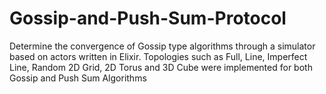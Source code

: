 # Gossip-and-Push-Sum-Protocol
Determine the convergence of Gossip type algorithms through a simulator based on actors written in Elixir. Topologies such as Full, Line, Imperfect Line, Random 2D Grid, 2D Torus and 3D Cube were implemented for both Gossip and Push Sum Algorithms
